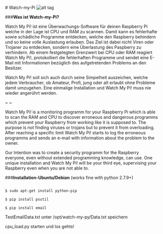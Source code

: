 ﻿﻿#	Watch-my-Pi	![alt tag](https://s3-us-west-2.amazonaws.com/hackdash/uploads/1466321477806.png)

###__Was ist Watch-my-Pi?__


 Watch My Pi! ist eine Überwachungs-Software für deinen Raspberry Pi welche in der Lage ist CPU und RAM zu scannen.
 Damit kann es  fehlerhafte sowie schädliche Programme entdecken, welche den Raspberry behindern und so keine volle
 Auslastung erlauben. Das Ziel ist dabei nicht Viren oder Trojaner zu entdecken, sondern eine Überlastung des Paspberry
 zu verhindern. Ab einem festgelegten Grenzwert bei CPU oder RAM reagiert Watch My Pi!, protokolliert die fehlerhaften
 Programme und sendet eine E-Mail mit Informationen bezüglich des aufgetretenden Problems an den Besitzer.

 Watch My Pi! soll sich auch durch seine Simpelheit auszeichen, welche jedem Verbraucher, ob Amateur, Profi, jung
 oder alt erlaubt ohne Probleme damit umzugehen. Eine einmalige Installation und Watch My Pi! muss nie wieder angerührt werden.  

 ~
 ~

 Watch My Pi! is a monitoring programm for your Raspberry Pi which is able to scan the RAM and CPU to discover erroneous
 and dangerous programms which prevent your Raspberry from working like it is supposed to. The purpose is not finding viruses
 or trojans but to prevent it from overloading. After reaching a specific limit Watch My Pi! starts to log the erroneous
 programms and sends an e-mail with information about the problem to the owner.

 Our Intention was to create a security programm for the Raspberry everyone, even without extended programming knowledge, can use.
 One unique installation and Watch My Pi! will be your third eye, supervising your Raspberry even when you are not able to.


###__Installation-Ubuntu/Debian__
(works fine with python 2.7.9+)



```

$ sudo apt-get install python-pip

$ pip install psutil

$ pip install email

```


TestEmailData.txt unter /opt/watch-my-py/Data.txt speichern

cpu_load.py starten und los gehts!
